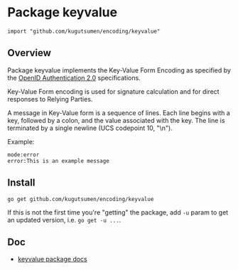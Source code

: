 # Package keyvalue

    import "github.com/kugutsumen/encoding/keyvalue"

## Overview

Package keyvalue implements the Key-Value Form Encoding as specified by
the [OpenID Authentication 2.0][1] specifications.

Key-Value Form encoding is used for signature calculation and for direct
responses to Relying Parties.

A message in Key-Value form is a sequence of lines. Each line begins
with a key, followed by a colon, and the value associated with the key.
The line is terminated by a single newline (UCS codepoint 10, "\n").

Example:

    mode:error
    error:This is an example message

## Install

    go get github.com/kugutsumen/encoding/keyvalue

If this is not the first time you're "getting" the package, add `-u` 
param to get an updated version, i.e. `go get -u ...`.

## Doc

  - [keyvalue package docs][2]


[1]:  http://openid.net/specs/openid-authentication-2_0.html#rfc.section.4.1.1
[2]:  http://godoc.org/github.com/kugutsumen/encoding/keyvalue
